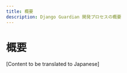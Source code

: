```yaml
---
title: 概要
description: Django Guardian 開発プロセスの概要
---
```


# 概要

[Content to be translated to Japanese]

<!-- This page content will be translated from the main English develop/overview.md -->
